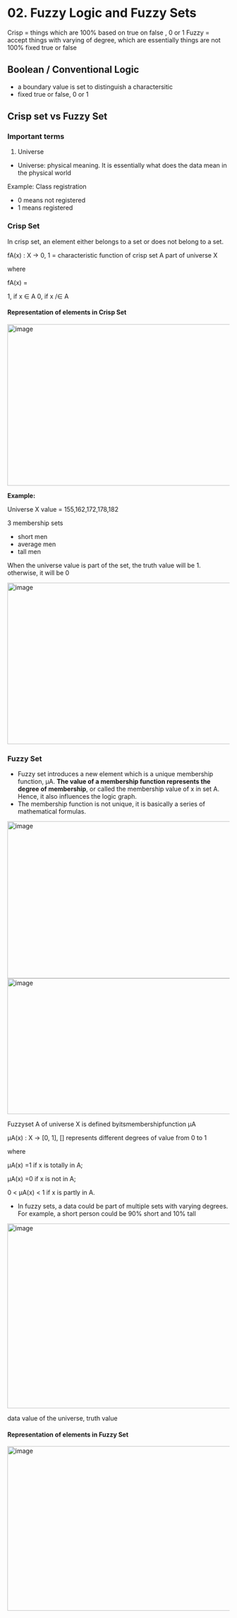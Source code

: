 # 02. Fuzzy Logic and Fuzzy Sets

Crisp = things which are 100% based on true on false , 0 or 1 
Fuzzy = accept things with varying of degree, which are essentially things are not 100% fixed true or false

## Boolean / Conventional Logic
- a boundary value is set to distinguish a charactersitic
- fixed true or false, 0 or 1

## Crisp set vs Fuzzy Set

### Important terms
1. Universe
- Universe: physical meaning. It is essentially what does the data mean in the physical world

Example: Class registration
- 0 means not registered
- 1 means registered


### Crisp Set
In crisp set, an element either belongs to a set or does not belong to a set.

fA(x) : X → 0, 1 = characteristic function of crisp set A part of universe X

where

fA(x) =

1, if x ∈ A
0, if x /∈ A

#### Representation of elements in Crisp Set

<img width="779" height="366" alt="image" src="https://github.com/user-attachments/assets/524f0a9b-1202-4545-91b0-4b84cff6ca42" />

**Example:**

Universe X value = 155,162,172,178,182

3 membership sets
- short men
- average men
- tall men

When the universe value is part of the set, the truth value will be 1. otherwise, it will be 0

<img width="779" height="366" alt="image" src="https://github.com/user-attachments/assets/3485e8ec-a9b5-4367-a928-4a7c0f94700a" />

### Fuzzy Set
- Fuzzy set introduces a new element which is a unique membership function, μA. **The value of a membership function represents the degree of membership**, or called the membership value of x in set A. Hence, it also influences the logic graph.
- The membership function is not unique, it is basically a series of mathematical formulas.

<img width="844" height="356" alt="image" src="https://github.com/user-attachments/assets/464945af-1b23-4b5f-b34b-1eabbe760a13" />

<img width="846" height="308" alt="image" src="https://github.com/user-attachments/assets/4a199642-f0dd-4283-b8a0-5d5fcece76b6" />

Fuzzyset A of universe X is defined byitsmembershipfunction μA

μA(x) : X → [0, 1], [] represents different degrees of value from 0 to 1

where

μA(x) =1 if x is totally in A;

μA(x) =0 if x is not in A;

0 < μA(x) < 1 if x is partly in A.

- In fuzzy sets, a data could be part of multiple sets with varying degrees. For example, a short person could be 90% short and 10% tall

<img width="791" height="419" alt="image" src="https://github.com/user-attachments/assets/3f0bf451-256c-4fad-aea4-9baa68bd0f66" />

data value of the universe, truth value

#### Representation of elements in Fuzzy Set

<img width="779" height="373" alt="image" src="https://github.com/user-attachments/assets/206484fa-37af-4355-9844-09e6af334f5b" />
